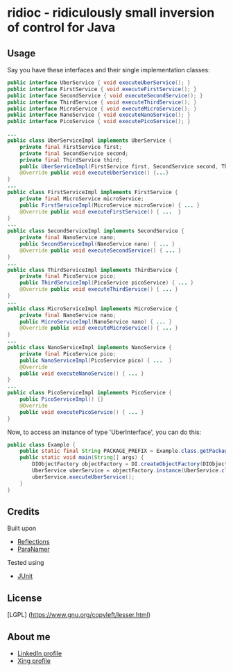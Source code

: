 ridioc - ridiculously small inversion of control for Java
=========================================================

## Usage

Say you have these interfaces and their single implementation classes:

```java
public interface UberService { void executeUberService(); }
public interface FirstService { void executeFirstService(); }
public interface SecondService { void executeSecondService(); }
public interface ThirdService { void executeThirdService(); }
public interface MicroService { void executeMicroService(); }
public interface NanoService { void executeNanoService(); }
public interface PicoService { void executePicoService(); }

...
public class UberServiceImpl implements UberService {
    private final FirstService first;
    private final SecondService second;
    private final ThirdService third;
    public UberServiceImpl(FirstService first, SecondService second, ThirdService third) { ... }
    @Override public void executeUberService() {...}
}
...
public class FirstServiceImpl implements FirstService {
    private final MicroService microService;
    public FirstServiceImpl(MicroService microService) { ... }
    @Override public void executeFirstService() { ...  }
}
...
public class SecondServiceImpl implements SecondService {
    private final NanoService nano;
    public SecondServiceImpl(NanoService nano) { ... }
    @Override public void executeSecondService() { ... }
}
...
public class ThirdServiceImpl implements ThirdService {
    private final PicoService pico;
    public ThirdServiceImpl(PicoService picoService) { ... }
    @Override public void executeThirdService() { ... }
}
...
public class MicroServiceImpl implements MicroService {
    private final NanoService nano;
    public MicroServiceImpl(NanoService nano) { ... }
    @Override public void executeMicroService() { ... }
}
...
public class NanoServiceImpl implements NanoService {
    private final PicoService pico;
    public NanoServiceImpl(PicoService pico) { ...  }
    @Override
    public void executeNanoService() { ... }
}
...
public class PicoServiceImpl implements PicoService {
    public PicoServiceImpl() {}
    @Override
    public void executePicoService() { ... }
}

```

Now, to access an instance of type 'UberInterface', you can do this:

```java
public class Example {
    public static final String PACKAGE_PREFIX = Example.class.getPackage().getName();
    public static void main(String[] args) {
        DIObjectFactory objectFactory = DI.createObjectFactory(DIObjectFactory.class, PACKAGE_PREFIX);
        UberService uberService = objectFactory.instance(UberService.class);
        uberService.executeUberService();
    }
}
```

## Credits

Built upon
* [Reflections](https://github.com/ronmamo/reflections)
* [ParaNamer](https://github.com/paul-hammant/paranamer)

Tested using
* [JUnit](https://github.com/junit-team/junit)

## License

[LGPL] (https://www.gnu.org/copyleft/lesser.html)

## About me
* [LinkedIn profile](http://www.linkedin.com/in/dkitc)
* [Xing profile](https://www.xing.com/profile/Diego_Kuenzi)
